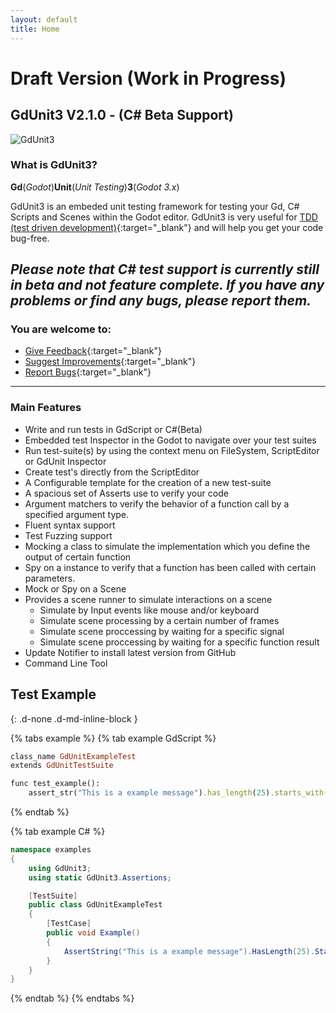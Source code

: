 ```yaml
---
layout: default
title: Home
---
```


# Draft Version (Work in Progress)
## GdUnit3 V2.1.0 - (C# Beta Support)

![GdUnit3](\gdUnit3\assets\images\background.png)


### What is GdUnit3?
**Gd**(*Godot*)**Unit**(*Unit Testing*)**3**(*Godot 3.x*)

GdUnit3 is an embeded unit testing framework for testing your Gd, C# Scripts and Scenes within the Godot editor. GdUnit3 is very useful for [TDD (test driven development)](https://en.wikipedia.org/wiki/Test-driven_development){:target="_blank"} and will help you get your code bug-free.


## ***Please note that C# test support is currently still in beta and not feature complete. If you have any problems or find any bugs, please report them.***

### You are welcome to:
  * [Give Feedback](https://github.com/MikeSchulze/gdUnit3/discussions/228){:target="_blank"}
  * [Suggest Improvements](https://github.com/MikeSchulze/gdUnit3/issues/new?assignees=MikeSchulze&labels=enhancement&template=feature_request.md&title=){:target="_blank"}
  * [Report Bugs](https://github.com/MikeSchulze/gdUnit3/issues/new?assignees=MikeSchulze&labels=bug&template=bug_report.md&title=){:target="_blank"}

***


### Main Features
* Write and run tests in GdScript or C#(Beta)
* Embedded test Inspector in the Godot to navigate over your test suites
* Run test-suite(s) by using the context menu on FileSystem, ScriptEditor or GdUnit Inspector
* Create test's directly from the ScriptEditor
* A Configurable template for the creation of a new test-suite
* A spacious set of Asserts use to verify your code
* Argument matchers to verify the behavior of a function call by a specified argument type.
* Fluent syntax support
* Test Fuzzing support
* Mocking a class to simulate the implementation which you define the output of certain function
* Spy on a instance to verify that a function has been called with certain parameters.
* Mock or Spy on a Scene 
* Provides a scene runner to simulate interactions on a scene 
  * Simulate by Input events like mouse and/or keyboard
  * Simulate scene processing by a certain number of frames
  * Simulate scene proccessing by waiting for a specific signal
  * Simulate scene proccessing by waiting for a specific function result
* Update Notifier to install latest version from GitHub
* Command Line Tool


## Test Example
{: .d-none .d-md-inline-block }

{% tabs example %}
{% tab example GdScript %}
```ruby
class_name GdUnitExampleTest
extends GdUnitTestSuite

func test_example():
	assert_str("This is a example message").has_length(25).starts_with("This is a ex")
```
{% endtab %}

{% tab example C# %}
```cs
namespace examples
{
    using GdUnit3;
    using static GdUnit3.Assertions;

    [TestSuite]
    public class GdUnitExampleTest
    {
        [TestCase]
        public void Example()
        {
            AssertString("This is a example message").HasLength(25).StartsWith("This is a ex");
        }
    }
}

```
{% endtab %}
{% endtabs %}